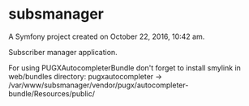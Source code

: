 subsmanager
===========

A Symfony project created on October 22, 2016, 10:42 am.

Subscriber manager application.


For using PUGXAutocompleterBundle don't forget to install smylink in web/bundles directory:
pugxautocompleter -> /var/www/subsmanager/vendor/pugx/autocompleter-bundle/Resources/public/
